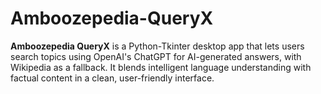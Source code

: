 # Amboozepedia-QueryX
**Amboozepedia QueryX** is a Python-Tkinter desktop app that lets users search topics using OpenAI's ChatGPT for AI-generated answers, with Wikipedia as a fallback. It blends intelligent language understanding with factual content in a clean, user-friendly interface.
